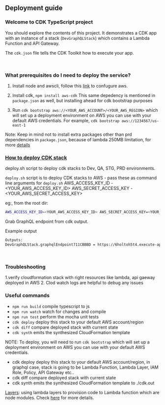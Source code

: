 ## Deployment guide

### Welcome to CDK TypeScript project

  You should explore the contents of this project. It demonstrates a CDK app with an instance of a stack (`DevGraphQLStack`)
  which contains a Lambda Function and API Gateway.

  The `cdk.json` file tells the CDK Toolkit how to execute your app.<p>&nbsp;</p>

### What prerequisites do I need to deploy the service?

  1. Install node and awscli, follow this [link](https://docs.aws.amazon.com/cli/latest/userguide/cli-configure-quickstart.html) to confugure aws.
  
  2. Install cdk, `npm install aws-cdk`
    This same depedency is mentioned in `package.json` as well, but installing ahead for cdk bootstrap purposes

  3. Run `cdk bootstrap aws://<YOUR_AWS_ACCOUNT>/<YOUR_AWS_REGION>` which will set up a deployment environment on AWS you can use with your default AWS credentials. For example, `cdk bootstrap aws://1234567/us-east-1`

  Note: Keep in mind not to install extra packages other than prd dependencies in `package.json`, because of lambda 250MB limitation, for more [details](https://docs.aws.amazon.com/lambda/latest/dg/gettingstarted-limits.html)


### <u>How to deploy CDK stack</u>

  deploy.sh script to deploy cdk stacks to Dev, QA, STG, PRD environments.

  `deploy.sh` script is to deploy CDK stacks to AWS
    - pass these as command line arguments for `deploy.sh`
    AWS_ACCESS_KEY_ID - <YOUR_AWS_ACCESS_KEY_ID>
    AWS_SECRET_ACCESS_KEY - <YOUR_AWS_SECRET_ACCESS_KEY>

  eg:, from the root dir:
  ```bash
  AWS_ACCESS_KEY_ID=<YOUR_AWS_ACCESS_KEY_ID> AWS_SECRET_ACCESS_KEY=<YOUR_AWS_SECRET_ACCESS_KEY> bash deploy/deploy.sh
  ```
  Grab GraphQL endpoint from cdk output.

  Example output
  ```bash
  Outputs:
  DevGraphQLStack.graphqlEndpoint711CBBBD = https://6holtoh5t4.execute-api.us-east-1.amazonaws.com/prod/
  ```
  <p>&nbsp;</p>

### Troubleshooting

  1.verify cloudformation stack with right resources like lambda, api gaeway deployed in AWS
  2. Clod watch logs are helpful to debug any issues

### Useful commands

  - `npm run build` compile typescript to js
  - `npm run watch` watch for changes and compile
  - `npm run test` perform the mocha unit tests
  - `cdk deploy` deploy this stack to your default AWS account/region
  - `cdk diff` compare deployed stack with current state
  - `cdk synth` emits the synthesized CloudFormation template

  NOTE: To deploy, you will need to run `cdk bootstrap` which will set up a deployment environment on AWS you can use with your default AWS credentials.

  - cdk deploy deploy this stack to your default AWS account/region, in graphql case, stack is going to be Lambda Function, Lambda Layer, IAM Role, Policy, API Gateway etc..
  - cdk diff compare deployed stack with current state
  - cdk synth emits the synthesized CloudFormation template to ./cdk.out

  [Layers](https://docs.aws.amazon.com/cdk/api/latest/docs/aws-lambda-readme.html#layers): using lambda layers to provision code to Lambda function which are node modules.
  Check [here](https://docs.aws.amazon.com/cdk/api/latest/docs/aws-lambda-readme.html#bundling-asset-code) for more details.<p>&nbsp;</p>

